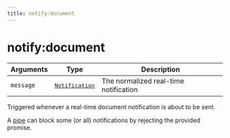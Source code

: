 ```yaml
---
title: notify:document
---
```


# notify:document

<SinceBadge version="1.0.0" />

| Arguments | Type                                                                      | Description                           |
| --------- | ------------------------------------------------------------------------- | ------------------------------------- |
| `message` | <pre><a href=/core/1/api/essentials/notifications/>Notification</a></pre> | The normalized real-time notification |

Triggered whenever a real-time document notification is about to be sent.

A [pipe](/core/1/plugins/essentials/pipes/) can block some (or all) notifications by rejecting the provided promise.
